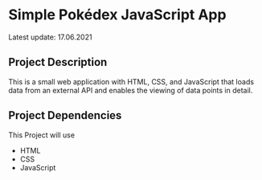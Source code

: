 # Simple Pokédex JavaScript App

Latest update: 17.06.2021

## Project Description

This is a small web application with HTML, CSS, and JavaScript that loads data from an external API and enables the viewing of data points in detail.

## Project Dependencies

This Project will use

* HTML
* CSS
* JavaScript